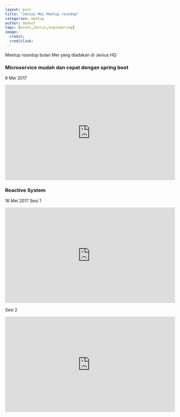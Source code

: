 ```yaml
---
layout: post
title: "Jenius Mei Meetup roundup"
categories: meetup
author: dedenf
tags: [event,Jenius,engineering]
image:
  credit:
  creditlink:
---
```


Meetup roundup bulan Mei yang diadakan di Jenius HQ

### Microservice mudah dan cepat dengan spring boot
<span class="post-date">6 Mei 2017 </span>
<iframe width="560" height="315" src="https://www.youtube.com/embed/-pgvQScDohw?ecver=1" frameborder="0" allowfullscreen></iframe>


### Reactive System
<span class="post-date">16 Mei 2017</span>
Sesi 1
<iframe width="560" height="315" src="https://www.youtube.com/embed/g7ASY_nzdsg" frameborder="0" allowfullscreen></iframe>

Sesi 2
<iframe width="560" height="315" src="https://www.youtube.com/embed/bAyxJNn61gQ" frameborder="0" allowfullscreen></iframe>



